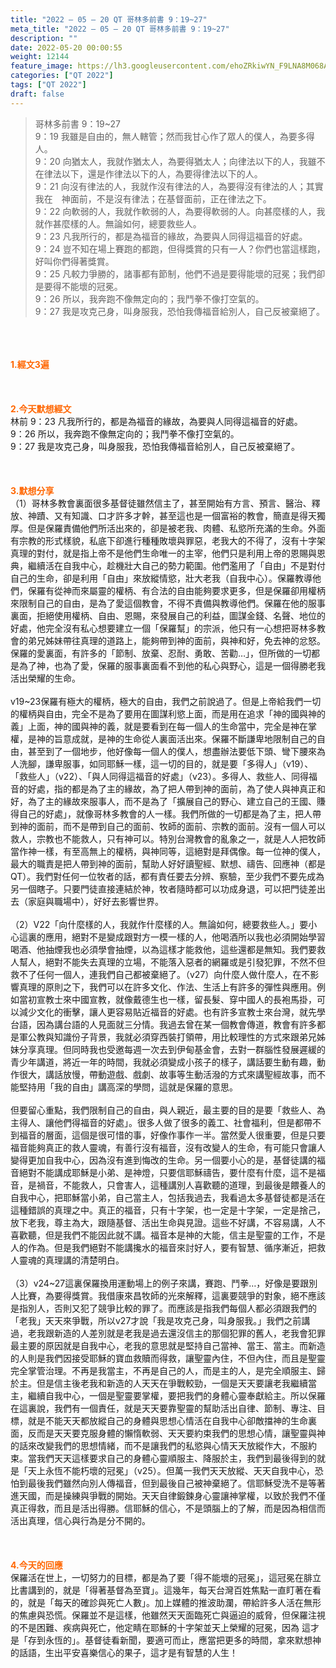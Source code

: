 ```yaml
---
title: "2022 – 05 – 20 QT 哥林多前書 9：19~27"
meta_title: "2022 – 05 – 20 QT 哥林多前書 9：19~27"
description: ""
date: 2022-05-20 00:00:55
weight: 12144
feature_image: https://lh3.googleusercontent.com/ehoZRkiwYN_F9LNA8M068AYxt73EavCZno-PD1cJRuf5BbSkQVUWr3gNEbt5kSs28Pb_Elg17kSrtf9ybWvojWoMV6I4tPM3vGRGDq6GkKkPdL2Gut4QAIw4-uykKUAtNiKgQKntvsU=w800
categories: ["QT 2022"]
tags: ["QT 2022"]
draft: false
---
```


<blockquote>哥林多前書 9：19~27<br />
9：19 我雖是自由的，無人轄管；然而我甘心作了眾人的僕人，為要多得人。<br />
9：20 向猶太人，我就作猶太人，為要得猶太人；向律法以下的人，我雖不在律法以下，還是作律法以下的人，為要得律法以下的人。<br />
9：21 向沒有律法的人，我就作沒有律法的人，為要得沒有律法的人；其實我在　神面前，不是沒有律法；在基督面前，正在律法之下。<br />
9：22 向軟弱的人，我就作軟弱的人，為要得軟弱的人。向甚麼樣的人，我就作甚麼樣的人。無論如何，總要救些人。<br />
9：23 凡我所行的，都是為福音的緣故，為要與人同得這福音的好處。<br />
9：24 豈不知在場上賽跑的都跑，但得獎賞的只有一人？你們也當這樣跑，好叫你們得著獎賞。<br />
9：25 凡較力爭勝的，諸事都有節制，他們不過是要得能壞的冠冕；我們卻是要得不能壞的冠冕。<br />
9：26 所以，我奔跑不像無定向的；我鬥拳不像打空氣的。<br />
9：27 我是攻克己身，叫身服我，恐怕我傳福音給別人，自己反被棄絕了。</blockquote><br />
&nbsp;<br />
<br />
<span style="color: #ff6600;"><strong>1.經文3遍</strong></span><br />
<br />
&nbsp;<br />
<br />
<span style="color: #ff6600;"><strong>2.今天默想經文</strong></span><br />
林前 9：23 凡我所行的，都是為福音的緣故，為要與人同得這福音的好處。<br />
9：26 所以，我奔跑不像無定向的；我鬥拳不像打空氣的。<br />
9：27 我是攻克己身，叫身服我，恐怕我傳福音給別人，自己反被棄絕了。<br />
<br />
&nbsp;<br />
<br />
<strong><span style="color: #ff6600;">3.默想分享<br />
</span></strong>（1）哥林多教會裏面很多基督徒雖然信主了，甚至開始有方言、預言、醫治、釋放、神蹟、又有知識、口才許多才幹，甚至這也是一個富裕的教會，簡直是得天獨厚。但是保羅責備他們所活出來的，卻是被老我、肉體、私慾所充滿的生命。外面有宗教的形式樣貌，私底下卻進行種種敗壞與罪惡，老我大的不得了，沒有十字架真理的對付，就是指上帝不是他們生命唯一的主宰，他們只是利用上帝的恩賜與恩典，繼續活在自我中心，趁機壯大自己的勢力範圍。他們濫用了「自由」不是對付自己的生命，卻是利用「自由」來放縱情慾，壯大老我（自我中心）。保羅教導他們，保羅有從神而來屬靈的權柄、有合法的自由能夠要求更多，但是保羅卻用權柄來限制自己的自由，是為了愛這個教會，不得不責備與教導他們。保羅在他的服事裏面，拒絕使用權柄、自由、恩賜，來發展自己的利益，圖謀金錢、名聲、地位的好處，他完全沒有私心想要建立一個「保羅幫」的宗派，他只有一心想把哥林多教會的弟兄姊妹帶往真理的道路上，能夠帶到神的面前，與神和好，免去神的忿怒。保羅的愛裏面，有許多的「節制、放棄、忍耐、勇敢、苦勸…」，但所做的一切都是為了神，也為了愛，保羅的服事裏面看不到他的私心與野心，這是一個得勝老我活出榮耀的生命。<br />
<br />
v19~23保羅有極大的權柄，極大的自由，我們之前說過了。但是上帝給我們一切的權柄與自由，完全不是為了要用在圖謀利慾上面，而是用在追求「神的國與神的義」上面，神的國與神的義，就是要看到在每一個人的生命當中，完全是神在掌權，是神的旨意成就，是神的生命從人裏面活出來。保羅不斷謙卑地限制自己的自由，甚至到了一個地步，他好像每一個人的僕人，想盡辦法要低下頭、彎下腰來為人洗腳，謙卑服事，如同耶穌一樣，這一切的目的，就是要「多得人」（v19）、「救些人」（v22）、「與人同得這福音的好處」（v23）。多得人、救些人、同得福音的好處，指的都是為了主的緣故，為了把人帶到神的面前，為了使人與神真正和好，為了主的緣故來服事人，而不是為了「擴展自己的野心、建立自己的王國、賺得自己的好處」，就像哥林多教會的人一樣。我們所做的一切都是為了主，把人帶到神的面前，而不是帶到自己的面前、牧師的面前、宗教的面前。沒有一個人可以救人，宗教也不能救人，只有神可以。特別台灣教會的亂象之一，就是人人把牧師當作神一樣，有至高無上的權柄，與神同等，這絕對是拜偶像。每一位神的僕人，最大的職責是把人帶到神的面前，幫助人好好讀聖經、默想、禱告、回應神（都是QT）。我們對任何一位牧者的話，都有責任要去分辨、察驗，至少我們不要先成為另一個瞎子。只要門徒直接連結於神，牧者隨時都可以功成身退，可以把門徒差出去（家庭與職場中），好好去影響世界。<br />
<br />
（2）V22「向什麼樣的人，我就作什麼樣的人。無論如何，總要救些人。」要小心這裏的應用，絕對不是變成跟對方一模一樣的人，他喝酒所以我也必須開始學習喝酒、他抽煙我也必須學會抽煙，以為這樣才能救他，這些還都是無知。我們要救人幫人，絕對不能失去真理的立場，不能落入惡者的網羅或是引發犯罪，不然不但救不了任何一個人，連我們自己都被棄絕了。（v27）向什麼人做什麼人，在不影響真理的原則之下，我們可以在許多文化、作法、生活上有許多的彈性與應用。例如當初宣教士來中國宣教，就像戴德生也一樣，留長髮、穿中國人的長袍馬掛，可以減少文化的衝擊，讓人更容易貼近福音的好處。也有許多宣教士來台灣，就先學台語，因為講台語的人見面就三分情。我過去曾在某一個教會傳道，教會有許多都是軍公教與知識份子背景，我就必須穿西裝打領帶，用比較理性的方式來跟弟兄姊妹分享真理。但同時我也受邀每週一次去到伊甸基金會，去對一群腦性發展遲緩的青少年講道，將近一年的時間，我就必須變成小孩子的樣子，講話要生動有趣，動作很大，講話放慢，帶動遊戲、戲劇、故事等生動活潑的方式來講聖經故事，而不能堅持用「我的自由」講高深的學問，這就是保羅的意思。<br />
<br />
但要留心重點，我們限制自己的自由，與人親近，最主要的目的是要「救些人、為主得人、讓他們得福音的好處」。很多人做了很多的義工、社會福利，但是都帶不到福音的層面，這個是很可惜的事，好像作事作一半。當然愛人很重要，但是只要福音能夠真正的救人靈魂，有善行沒有福音，沒有改變人的生命，有可能只會讓人變得更加自我中心，因為沒有進到悔改的生命。另一個要小心的是，基督徒講的福音絕對不能講成耶穌是小弟、是神燈，只要信耶穌禱告，要什麼有什麼，這不是福音，是禍音，不能救人，只會害人，這種講別人喜歡聽的道理，到最後是餵養人的自我中心，把耶穌當小弟，自己當主人，包括我過去，我看過太多基督徒都是活在這種錯誤的真理之中。真正的福音，只有十字架，也一定是十字架，一定是捨己，放下老我，尊主為大，跟隨基督、活出生命與見證。這些不好講，不容易講，人不喜歡聽，但是我們不能因此就不講。福音本是神的大能，信主是聖靈的工作，不是人的作為。但是我們絕對不能講攙水的福音來討好人，要有智慧、循序漸近，把救人靈魂的真理講的清楚明白。<br />
<br />
（3）v24~27這裏保羅換用運動場上的例子來講，賽跑、鬥拳…，好像是要跟別人比賽，為要得獎賞。我借康來昌牧師的光來解釋，這裏要競爭的對象，絕不應該是指別人，否則又犯了競爭比較的罪了。而應該是指我們每個人都必須跟我們的「老我」天天來爭戰，所以v27才說「我是攻克己身，叫身服我。」我們之前講過，老我跟新造的人差別就是老我是過去還沒信主的那個犯罪的舊人，老我會犯罪最主要的原因就是自我中心，老我的意思就是堅持自己當神、當王、當主。而新造的人則是我們因接受耶穌的寶血救贖而得救，讓聖靈內住，不但內住，而且是聖靈完全掌管治理。不再是我當主，不再是自己的人，而是主的人，是完全順服主、歸於主。但是信主後老我和新造的人天天在爭戰較勁，一個是天天要讓老我繼續當主，繼續自我中心，一個是聖靈要掌權，要把我們的身體心靈奉獻給主。所以保羅在這裏說，我們有一個責任，就是天天要靠聖靈的幫助活出自律、節制、專注、目標，就是不能天天都放縱自己的身體與思想心情活在自我中心卻敵擋神的生命裏面，反而是天天要克服身體的懶惰軟弱、天天要約束我們的思想心情，讓聖靈與神的話來改變我們的思想情緒，而不是讓我們的私慾與心情天天放縱作大，不服約束。當我們天天這樣要求自己的身體心靈順服主、降服於主，我們到最後得到的就是「天上永恆不能朽壞的冠冕」（v25）。但萬一我們天天放縱、天天自我中心，恐怕到最後我們雖然向別人傳福音，但到最後自己被神棄絕了。信耶穌受洗不是等著進天國，而是操練與爭戰的開始。天天自律鍛鍊身心靈讓神掌權，以致於我們不僅真正得救，而且是活出得勝。信耶穌的信心，不是頭腦上的了解，而是因為相信而活出真理，信心與行為是分不開的。<br />
<br />
&nbsp;<br />
<br />
<strong><span style="color: #ff6600;">4.今天的回應</span></strong><br />
保羅活在世上，一切努力的目標，都是為了要「得不能壞的冠冕」，這冠冕在腓立比書講到的，就是「得著基督為至寶」。這幾年，每天台灣百姓焦點一直盯著在看的，就是「每天的確診與死亡人數」。加上媒體的推波助瀾，帶給許多人活在無形的焦慮與恐慌。保羅並不是這樣，他雖然天天面臨死亡與逼迫的威脅，但保羅注視的不是困難、疾病與死亡，他定睛在耶穌的十字架並天上榮耀的冠冕，因為 這才是「存到永恆的」。基督徒看新聞，要適可而止，應當把更多的時間，拿來默想神的話語，生出平安喜樂信心的果子，這才是有智慧的人生！<br />
<br />
&nbsp;<br />
<br />
<strong><span style="color: #ff6600;"> </span></strong><br />
<br />
&nbsp;
        